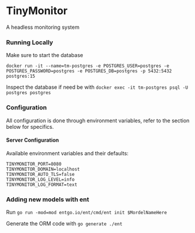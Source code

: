 # TinyMonitor
A headless monitoring system

### Running Locally

Make sure to start the database

`docker run -it --name=tm-postgres -e POSTGRES_USER=postgres -e POSTGRES_PASSWORD=postgres -e POSTGRES_DB=postgres -p 5432:5432 postgres:15`

Inspect the database if need be with `docker exec -it tm-postgres psql -U postgres postgres`
### Configuration

All configuration is done through environment variables, refer to the section below for specifics.

#### Server Configuration

Available environment variables and their defaults:

```
TINYMONITOR_PORT=8080
TINYMONITOR_DOMAIN=localhost
TINYMONITOR_AUTO_TLS=false
TINYMONITOR_LOG_LEVEL=info
TINYMONITOR_LOG_FORMAT=text
```


### Adding new models with ent

Run `go run -mod=mod entgo.io/ent/cmd/ent init $MordelNameHere`

Generate the ORM code with `go generate ./ent`